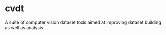 # cvdt
A suite of computer vision dataset tools aimed at improving dataset building as well as analysis.
